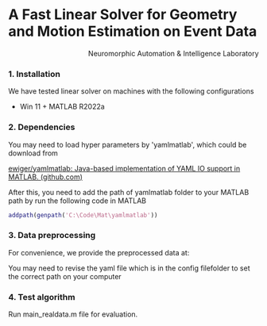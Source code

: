 # A Fast Linear Solver for Geometry and Motion Estimation on Event Data

<div align='right'>Neuromorphic Automation & Intelligence Laboratory</div>

### 1. Installation


We have tested linear solver on machines with the following configurations
* Win 11 + MATLAB R2022a 

### 2. Dependencies

You may need to load hyper parameters by 'yamlmatlab', which could be download from

[ewiger/yamlmatlab: Java-based implementation of YAML IO support in MATLAB. (github.com)](https://github.com/ewiger/yamlmatlab)

After this, you need to add the path of yamlmatlab folder to your MATLAB path by run the following code in MATLAB

``` matlab
addpath(genpath('C:\Code\Mat\yamlmatlab'))
```

### 3. Data preprocessing

For convenience, we provide the preprocessed data at:



You may need to revise the yaml file which is in the config filefolder to set the correct path on your computer



### 4. Test algorithm

Run main_realdata.m file for evaluation.

